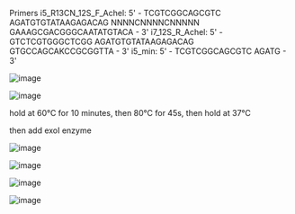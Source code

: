 Primers
i5_R13CN_12S_F_Achel:  5' - TCGTCGGCAGCGTC AGATGTGTATAAGAGACAG NNNNCNNNNCNNNNN GAAAGCGACGGGCAATATGTACA - 3'
i7_12S_R_Achel:        5' - GTCTCGTGGGCTCGG AGATGTGTATAAGAGACAG GTGCCAGCAKCCGCGGTTA - 3'
i5_min:                5' - TCGTCGGCAGCGTC AGATG - 3'
     
![image](https://github.com/user-attachments/assets/14258eb9-da21-48d1-98ca-beb7b434b74d)

     
![image](https://github.com/user-attachments/assets/b814dcb2-1133-4a28-9727-0a5a0543240f)

hold at 60°C for 10 minutes, then 80°C for 45s, then hold at 37°C

then add exoI enzyme

![image](https://github.com/user-attachments/assets/4cf3e6bd-5544-4b78-a97a-0cd269b12415)



![image](https://github.com/user-attachments/assets/3ffb8a70-91e6-4a70-a913-1e9156c2e3b5)

     
![image](https://github.com/user-attachments/assets/273181ad-e8fb-422d-9b28-aa369ba9cbfc)


![image](https://github.com/user-attachments/assets/0d76ce4c-8370-4960-8b74-1be8d26d4c17)
